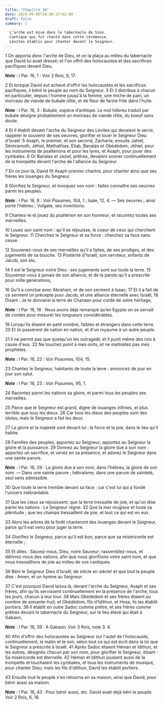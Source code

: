 ```yaml
---
title: "Chapitre 16"
date: 2024-09-06T20:00:37+02:00
draft: false
summary: |
  
  L’arche est mise dans le tabernacle de Sion.
  Cantique qui fut chanté dans cette cérémonie.
  Lévites établis pour chanter devant le Seigneur.
---
```



1 On apporta donc l'arche de Dieu, et on la plaça au milieu du tabernacle que David lui avait dressé; et l'on offrit des holocaustes et des sacrifices pacifiques devant Dieu.

***Note*** :  I Par. 16, 1 : Voir 2 Rois, 6, 17.

2 Et lorsque David eut achevé d'offrir les holocaustes et les sacrifices pacifiques, il bénit le peuple au nom du Seigneur. 3 Et il distribua à chacun en particulier, depuis l'homme jusqu'à la femme, une miche de pain, un morceau de viande de bubale rôtie, et de fleur de farine frite dans l'huile.

***Note*** :  I Par. 16, 3 : Bubale, espèce d’antilope. Le mot hébreu traduit par bubale désigne probablement un morceau de viande rôtie, du boeuf sans doute.


4 Et il établit devant l'arche du Seigneur des Lévites qui devaient le servir, rappeler le souvenir de ses oeuvres, glorifier et louer le Seigneur Dieu d'Israël :5 Asaph, le premier, et son second, Zacharie; ensuite Jahiel, Sémiramoth, Jéhiel, Mathathias, Eliab, Banaïas et Obédédom; Jéhiel, pour les instruments de psaltérions et pour les lyres, et Asaph, pour jouer des cymbales. 6 Or Banaïas et Jaziel, prêtres, devaient sonner continuellement de la trompette devant l'arche de l'alliance du Seigneur.


7 En ce jour-là, David fit Asaph premier chantre, pour chanter ainsi que ses frères les louanges du Seigneur.


8 Glorifiez le Seigneur, et invoquez son nom : faites connaître ses oeuvres parmi les peuples.

***Note*** :  I Par. 16, 8 : Voir Psaumes, 104, 1 ; Isaïe, 12, 4. ― Ses oeuvres ; ainsi porte l’hébreu ; Vulgate, ses inventions.

9 Chantez-le et jouez du psaltérion en son honneur; et racontez toutes ses merveilles.


10 Louez son saint nom : qu'il se réjouisse, le coeur de ceux qui cherchent le Seigneur. 11 Cherchez le Seigneur et sa force : cherchez sa face sans cesse.


12 Souvenez-vous de ses merveilles qu'il a faites, de ses prodiges, et des jugements de sa bouche. 13 Postérité d'Israël, son serviteur, enfants de Jacob, son élu.


14 Il est le Seigneur notre Dieu : ses jugements sont sur toute la terre. 15 Souvenez-vous à jamais de son alliance, et de la parole qu'il a prescrite pour mille générations,


16 Qu'il a conclue avec Abraham, et de son serment à Isaac; 17 Et il a fait de ce serment un précepte pour Jacob, et une alliance éternelle avec Israël, 18 Disant : Je te donnerai la terre de Chanaan pour corde de votre héritage,

***Note*** :  I Par. 16, 18 : Nous avons déjà remarqué qu’en Egypte on se servait de cordes pour mesurer les longueurs considérables.


19 Lorsqu'ils étaient en petit nombre, faibles et étrangers dans cette terre. 20 Et ils passèrent de nation en nation, et d'un royaume à un autre peuple.


21 Il ne permit pas que quelqu'un les outrageât; et il punit même des rois à cause d'eux. 22 Ne touchez point à mes oints, et ne maltraitez pas mes prophètes.

***Note*** :  I Par. 16, 22 : Voir Psaumes, 104, 15.


23 Chantez le Seigneur, habitants de toute la terre : annoncez de jour en jour son salut.

***Note*** :  I Par. 16, 23 : Voir Psaumes, 95, 1.

24 Racontez parmi les nations sa gloire, et parmi tous les peuples ses merveilles.


25 Parce que le Seigneur est grand, digne de louanges infinies, et plus terrible que tous les dieux. 26 Car tous les dieux des peuples sont des idoles; mais le Seigneur a fait les deux.


27 La gloire et la majesté sont devant lui : la force et la joie, dans le lieu qu'il habite.


28 Familles des peuples, apportez au Seigneur; apportez au Seigneur la gloire et la puissance. 29 Donnez au Seigneur la gloire due à son nom : apportez un sacrifice, et venez en sa présence, et adorez le Seigneur dans une sainte parure.

***Note*** :  I Par. 16, 29 : La gloire due à son nom; dans l’hébreu, la gloire de son nom. ― Dans une sainte parure ; hébraïsme, dans une parure de sainteté, seul sens admissible.


30 Que toute la terre tremble devant sa face ; car c'est lui qui a fondé l'univers inébranlable.


31 Que les cieux se réjouissent; que la terre tressaille de joie, et qu'on dise parmi les nations : Le Seigneur règne. 32 Que la mer mugisse et toute sa plénitude ; que les champs tressaillent de joie, et tout ce qui est en eux.


33 Alors les arbres de la forêt chanteront des louanges devant le Seigneur, parce qu'il est venu pour juger la terre.


34 Glorifiez le Seigneur, parce qu'il est bon, parce que sa miséricorde est éternelle ;


35 Et dites : Sauvez-nous, Dieu, noire Sauveur; rassemblez-nous, et délivrez-nous des nations, afin que nous glorifiions votre saint nom, et que nous tressaillions de joie au milieu de vos cantiques.


36 Béni le Seigneur Dieu d'Israël, de siècle en siècle! et que tout le peuple dise : Amen, et un hymne au Seigneur.


37 C'est pourquoi David laissa là, devant l'arche du Seigneur, Asaph et ses frères, afin qu'ils servissent continuellement en la présence de l'arche, tous les jours, chacun à leur tour. 38 Mais Obédédom et ses frères étaient au nombre de soixante-huit; et Obédédom, fils d'Idithun, et Hosa, ils les établit portiers. 39 Il établit en outre Sadoc comme prêtre, et ses frères comme prêtres devant le tabernacle du Seigneur, sur le lieu élevé qui était à Gabaon,

***Note*** :  I Par. 16, 39 : A Gabaon. Voir 3 Rois, note 3. 4.

40 Afin d'offrir des holocaustes au Seigneur sur l'autel de l'holocauste, continuellement, le matin et le soir, selon tout ce qui est écrit dans la loi que le Seigneur a prescrite à Israël. 41 Après Sadoc étaient Héman et Idithun, et les autres, désignés chacun par son nom, pour glorifier le Seigneur, disant : Sa miséricorde est éternelle. 42 Héman et Idithun jouaient aussi de la trompette et touchaient les cymbales, et tous les instruments de musique, pour chanter Dieu; mais les fils d'idithun, David les établit portiers.


43 Ensuite tout le peuple s'en retourna en sa maison, ainsi que David, pour bénir aussi sa maison.

***Note*** :  I Par. 16, 43 : Pour bénir aussi, etc. David avait déjà béni le peuple. Voir 2 Rois, 6, 18.

